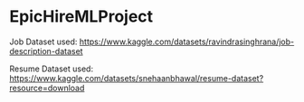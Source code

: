 # EpicHireMLProject

Job Dataset used: https://www.kaggle.com/datasets/ravindrasinghrana/job-description-dataset

Resume Dataset used: https://www.kaggle.com/datasets/snehaanbhawal/resume-dataset?resource=download

